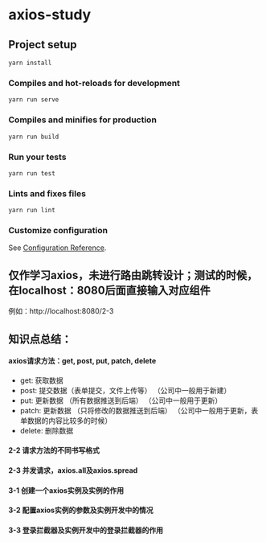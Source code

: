 # axios-study

## Project setup
```
yarn install
```

### Compiles and hot-reloads for development
```
yarn run serve
```

### Compiles and minifies for production
```
yarn run build
```

### Run your tests
```
yarn run test
```

### Lints and fixes files
```
yarn run lint
```

### Customize configuration
See [Configuration Reference](https://cli.vuejs.org/config/).


## 仅作学习axios，未进行路由跳转设计；测试的时候，在localhost：8080后面直接输入对应组件

  例如：http://localhost:8080/2-3


## 知识点总结：

#### axios请求方法：get, post, put, patch, delete

  + get: 获取数据
  + post: 提交数据（表单提交，文件上传等） （公司中一般用于新建）
  + put: 更新数据 （所有数据推送到后端）  （公司中一般用于更新）
  + patch: 更新数据 （只将修改的数据推送到后端） （公司中一般用于更新，表单数据的内容比较多的时候）
  + delete: 删除数据

#### 2-2 请求方法的不同书写格式

#### 2-3 并发请求，axios.all及axios.spread

#### 3-1 创建一个axios实例及实例的作用

#### 3-2 配置axios实例的参数及实例开发中的情况

#### 3-3 登录拦截器及实例开发中的登录拦截器的作用

